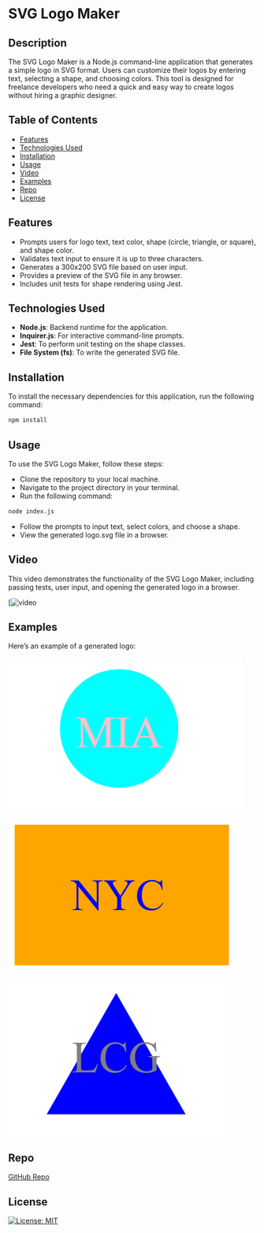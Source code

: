 # SVG Logo Maker

## Description

The SVG Logo Maker is a Node.js command-line application that generates a simple logo in SVG format. Users can customize their logos by entering text, selecting a shape, and choosing colors. This tool is designed for freelance developers who need a quick and easy way to create logos without hiring a graphic designer.

## Table of Contents

- [Features](#features)
- [Technologies Used](#technologies-used)
- [Installation](#installation)
- [Usage](#usage)
- [Video](#video)
- [Examples](#examples)
- [Repo](#repo)
- [License](#license)

## Features

- Prompts users for logo text, text color, shape (circle, triangle, or square), and shape color.
- Validates text input to ensure it is up to three characters.
- Generates a 300x200 SVG file based on user input.
- Provides a preview of the SVG file in any browser.
- Includes unit tests for shape rendering using Jest.

## Technologies Used

- **Node.js**: Backend runtime for the application.
- **Inquirer.js**: For interactive command-line prompts.
- **Jest**: To perform unit testing on the shape classes.
- **File System (fs)**: To write the generated SVG file.

## Installation

To install the necessary dependencies for this application, run the following command:

```bash
npm install
```

## Usage

To use the SVG Logo Maker, follow these steps:
- Clone the repository to your local machine.
- Navigate to the project directory in your terminal.
- Run the following command:

```bash
node index.js
```

- Follow the prompts to input text, select colors, and choose a shape.
- View the generated logo.svg file in a browser.

## Video

This video demonstrates the functionality of the SVG Logo Maker, including passing tests, user input, and opening the generated logo in a browser.

[![video](https://drive.google.com/file/d/1LQ_EsPnv6r6_eNJ10OgIhzGERpJhs6WF/view?usp=sharing)

## Examples

Here’s an example of a generated logo:

![circle](./img/CMIA.png)

![square](./img/SNYC.png)

![triangle](./img/TLCG.png)

## Repo

[GitHub Repo](https://github.com/briansotolago/Simple-Logo-Maker)

## License

[![License: MIT](https://img.shields.io/badge/License-MIT-yellow.svg)](https://opensource.org/licenses/MIT)
